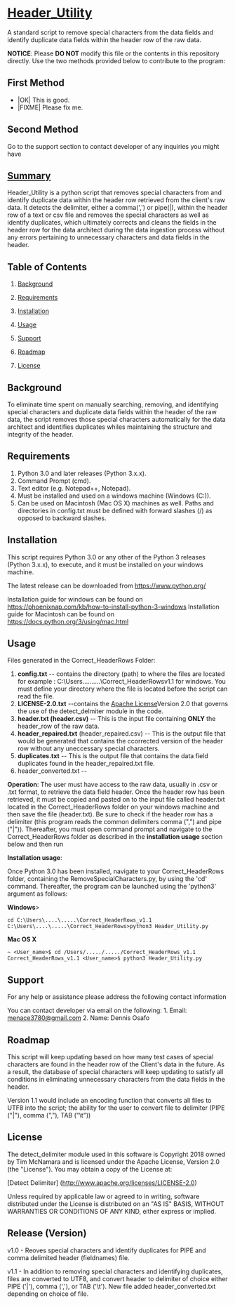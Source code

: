 # <u>Header_Utility</u>
A standard script to remove special characters from the data fields and identify duplicate data fields within the header row of the raw data.

**NOTICE**: Please **DO NOT** modify this file or the contents in this repository directly. Use the two methods provided below
to contribute to the program:

## First Method
* |OK| This is good.
* |FIXME| Please fix me.

## Second Method
Go to the support section to contact developer of any inquiries you might have
<u></u>

## <u> Summary</u>
Header_Utility is a python script that removes special characters from and identify duplicate data within the header row retrieved from the client's raw data. It detects the delimiter, either a comma(',') or pipe(|), within the header row of a text or csv file and removes the special characters as well as identify duplicates, which ultimately corrects and cleans the fields in the header row for the data architect during the data ingestion process without any errors pertaining to unnecessary characters and data fields in the header. 

## Table of Contents

1. [Background](#background)

2. [Requirements](#requirements)

3. [Installation](#installation)

4. [Usage](#usage)

5. [Support](#support)

6. [Roadmap](#roadmap)

7. [License](#license)


## Background
To eliminate time spent on manually searching, removing, and identifying special characters and duplicate data fields within the header of the raw data, the script removes those special characters automatically for the data architect and identifies duplicates whiles maintaining the structure and integrity of the header.

## Requirements
 1. Python 3.0 and later releases (Python 3.x.x). 
 2. Command Prompt (cmd).
 3. Text editor (e.g. Notepad++, Notepad).
 4. Must be installed and used on a windows machine (Windows (C:)).
 5. Can be used on Macintosh (Mac OS X) machines as well. Paths and directories in config.txt must be defined with forward slashes (/) as opposed to backward slashes.


## Installation

This script requires Python 3.0 or any other of the Python 3 releases (Python 3.x.x), to execute, and it must be installed on your windows machine. 

The latest release can be downloaded from https://www.python.org/ 

Installation guide for windows can be found on https://phoenixnap.com/kb/how-to-install-python-3-windows
Installation guide for Macintosh can be found on https://docs.python.org/3/using/mac.html


## Usage

Files generated in the Correct_HeaderRows Folder:

1. <b>config.txt</b> -- contains the directory (path) to where the files are located for example : C:\Users\.....\.....\Correct_HeaderRowsv1.1 for windows. You must define your directory where the file is located before the script can read the file.
2. <b>LICENSE-2.0.txt</b> --contains the [Apache License](http://www.apache.org/licenses/LICENSE-2.0)Version 2.0 that governs the use of the detect_delmiter module in the code. 
3. <b>header.txt (header.csv)</b> -- This is the input file containing **ONLY** the header_row of the raw data.
4. <b>header_repaired.txt</b> (header_repaired.csv) -- This is the output file that would be generated that contains the ccorrected version of the header row without any uneccessary special characters. 
5. <b>duplicates.txt</b> -- This is the output file that contains the data field duplicates found in the header_repaired.txt file.
6. </b>header_converted.txt</b> --

<b>Operation</b>: 
The user must have access to the raw data, usually in .csv or .txt format, to retrieve the data field header. Once the header row has been retrieved, it must be copied and pasted on to the input file called header.txt located in the Correct_HeaderRows folder on your windows machine and then save the file (header.txt). Be sure to check if the header row has a delimiter (this program reads the common delimiters comma (",") and pipe ("|")). Thereafter, you must open command prompt and navigate to the Correct_HeaderRows folder as described in the <b>installation usage</b> section below and then run


<b>Installation usage</b>: 

Once Python 3.0 has been installed, navigate to your Correct_HeaderRows folder, containing the RemoveSpecialCharacters.py, by using the 'cd' command. Thereafter, the program can be launched using the 'python3' argument as follows:


<b>Windows</b>>
```Command Prompt
cd C:\Users\....\.....\Correct_HeaderRows_v1.1
C:\Users\....\.....\Correct_HeaderRows>python3 Header_Utility.py
```

<b>Mac OS X</b>
```Terminal
~ <User_name>$ cd /Users/...../...../Correct_HeaderRows_v1.1
Correct_HeaderRows_v1.1 <User_name>$ python3 Header_Utility.py
```

## Support
For any help or assistance please address the following contact information 

You can contact developer via email on the following: 
	1. Email: menace3780@gmail.com 
	2. Name: Dennis Osafo


## Roadmap

This script will keep updating based on how many test cases of special characters are found in the header row of the Client's data in the future. As a result, the database of special characters will keep updating to satisfy all conditions in eliminating unnecessary characters from the data fields in the header.

Version 1.1 would include an encoding function that converts all files to UTF8 into the script; the ability for the user to convert file to delimiter (PIPE ("|"), comma (","), TAB ("\t"))


## License

The detect_delimiter module used in this software is Copyright 2018 owned by Tim McNamara and is licensed under the Apache License, Version 2.0 (the "License"). You may obtain a copy of the License at:

[Detect Delimiter] (http://www.apache.org/licenses/LICENSE-2.0)

Unless required by applicable law or agreed to in writing, software distributed under the License is distributed on an "AS IS" BASIS, WITHOUT WARRANTIES OR CONDITIONS OF ANY KIND, either express or implied.

## Release (Version)
v1.0 - Reoves special characters and identify duplicates for PIPE and comma delimited header (fieldnames) file.

v1.1 - In addition to removing special characters and identifying duplicates, files are converted to  UTF8, and convert header to delimiter of choice either PIPE ('|'), comma (','), or TAB ('\t'). New file added header_converted.txt depending on choice of file.


